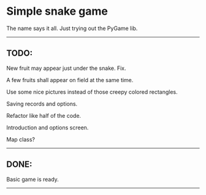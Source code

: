 Simple snake game
================

The name says it all.
Just trying out the PyGame lib.

____

## TODO:

New fruit may appear just under the snake. Fix.

A few fruits shall appear on field at the same time.

Use some nice pictures instead of those creepy colored rectangles.

Saving records and options.

Refactor like half of the code.

Introduction and options screen.

Map class?

____

## DONE:

Basic game is ready.

____
